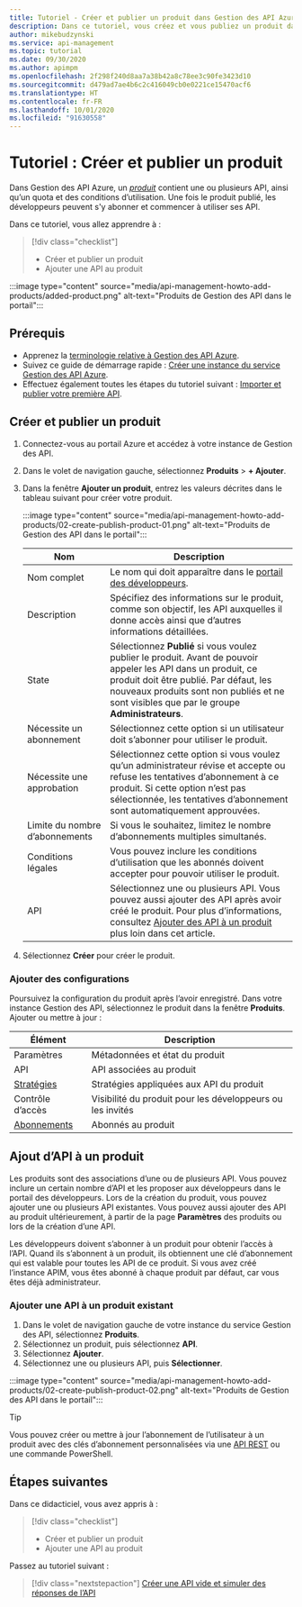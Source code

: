 ```yaml
---
title: Tutoriel - Créer et publier un produit dans Gestion des API Azure
description: Dans ce tutoriel, vous créez et vous publiez un produit dans Gestion des API Azure. Une fois qu’il est publié, les développeurs peuvent commencer à utiliser ses API.
author: mikebudzynski
ms.service: api-management
ms.topic: tutorial
ms.date: 09/30/2020
ms.author: apimpm
ms.openlocfilehash: 2f298f240d8aa7a38b42a8c78ee3c90fe3423d10
ms.sourcegitcommit: d479ad7ae4b6c2c416049cb0e0221ce15470acf6
ms.translationtype: HT
ms.contentlocale: fr-FR
ms.lasthandoff: 10/01/2020
ms.locfileid: "91630558"
---
```

# <a name="tutorial-create-and-publish-a-product"></a>Tutoriel : Créer et publier un produit  

Dans Gestion des API Azure, un [*produit*](api-management-terminology.md#term-definitions) contient une ou plusieurs API, ainsi qu’un quota et des conditions d’utilisation. Une fois le produit publié, les développeurs peuvent s'y abonner et commencer à utiliser ses API.  

Dans ce tutoriel, vous allez apprendre à :

> [!div class="checklist"]
> * Créer et publier un produit
> * Ajouter une API au produit

:::image type="content" source="media/api-management-howto-add-products/added-product.png" alt-text="Produits de Gestion des API dans le portail":::


## <a name="prerequisites"></a>Prérequis

+ Apprenez la [terminologie relative à Gestion des API Azure](api-management-terminology.md).
+ Suivez ce guide de démarrage rapide : [Créer une instance du service Gestion des API Azure](get-started-create-service-instance.md).
+ Effectuez également toutes les étapes du tutoriel suivant : [Importer et publier votre première API](import-and-publish.md).

## <a name="create-and-publish-a-product"></a>Créer et publier un produit

1. Connectez-vous au portail Azure et accédez à votre instance de Gestion des API.
1. Dans le volet de navigation gauche, sélectionnez **Produits** >  **+ Ajouter**.
1.  Dans la fenêtre **Ajouter un produit**, entrez les valeurs décrites dans le tableau suivant pour créer votre produit.

    :::image type="content" source="media/api-management-howto-add-products/02-create-publish-product-01.png" alt-text="Produits de Gestion des API dans le portail":::

    | Nom                     | Description                                                                                                                                                                                                                                                                                                             |
    |--------------------------|-------------------------------------------------------------------------------------------------------------------------------------------------------------------------------------------------------------------------------------------------------------------------------------------------------------------------|
    | Nom complet             | Le nom qui doit apparaître dans le [portail des développeurs](api-management-howto-developer-portal.md).                                                                                                                                                                                                                                                                                                                                                                                                                                                                                                  |
    | Description              | Spécifiez des informations sur le produit, comme son objectif, les API auxquelles il donne accès ainsi que d’autres informations détaillées.                                                                                                                                               |
    | State                    | Sélectionnez **Publié** si vous voulez publier le produit. Avant de pouvoir appeler les API dans un produit, ce produit doit être publié. Par défaut, les nouveaux produits sont non publiés et ne sont visibles que par le groupe **Administrateurs**.                                                                                      |
    | Nécessite un abonnement    | Sélectionnez cette option si un utilisateur doit s’abonner pour utiliser le produit.                                                                                                                                                                                                                                   |
    | Nécessite une approbation        | Sélectionnez cette option si vous voulez qu’un administrateur révise et accepte ou refuse les tentatives d’abonnement à ce produit. Si cette option n’est pas sélectionnée, les tentatives d’abonnement sont automatiquement approuvées.                                                                                                                         |
    | Limite du nombre d’abonnements | Si vous le souhaitez, limitez le nombre d’abonnements multiples simultanés.                                                                                                                                                                                                                                |
    | Conditions légales              | Vous pouvez inclure les conditions d’utilisation que les abonnés doivent accepter pour pouvoir utiliser le produit.                                                                                                                                                                                                             |
    | API                     | Sélectionnez une ou plusieurs API. Vous pouvez aussi ajouter des API après avoir créé le produit. Pour plus d’informations, consultez [Ajouter des API à un produit](#add-apis-to-a-product) plus loin dans cet article. |

3. Sélectionnez **Créer** pour créer le produit.

### <a name="add-more-configurations"></a>Ajouter des configurations

Poursuivez la configuration du produit après l’avoir enregistré. Dans votre instance Gestion des API, sélectionnez le produit dans la fenêtre **Produits**. Ajouter ou mettre à jour :


|Élément   |Description  |
|---------|---------|
|Paramètres     |    Métadonnées et état du produit     |
|API     |  API associées au produit       |
|[Stratégies](api-management-howto-policies.md)     |  Stratégies appliquées aux API du produit      |
|Contrôle d’accès     |  Visibilité du produit pour les développeurs ou les invités       |
|[Abonnements](api-management-subscriptions.md)    |    Abonnés au produit     |

## <a name="add-apis-to-a-product"></a>Ajout d’API à un produit

Les produits sont des associations d’une ou de plusieurs API. Vous pouvez inclure un certain nombre d’API et les proposer aux développeurs dans le portail des développeurs. Lors de la création du produit, vous pouvez ajouter une ou plusieurs API existantes. Vous pouvez aussi ajouter des API au produit ultérieurement, à partir de la page **Paramètres** des produits ou lors de la création d’une API.

Les développeurs doivent s’abonner à un produit pour obtenir l’accès à l’API. Quand ils s’abonnent à un produit, ils obtiennent une clé d’abonnement qui est valable pour toutes les API de ce produit. Si vous avez créé l’instance APIM, vous êtes abonné à chaque produit par défaut, car vous êtes déjà administrateur.

### <a name="add-an-api-to-an-existing-product"></a>Ajouter une API à un produit existant


1. Dans le volet de navigation gauche de votre instance du service Gestion des API, sélectionnez **Produits**.
1. Sélectionnez un produit, puis sélectionnez **API**.
1. Sélectionnez **Ajouter**.
1. Sélectionnez une ou plusieurs API, puis **Sélectionner**.

:::image type="content" source="media/api-management-howto-add-products/02-create-publish-product-02.png" alt-text="Produits de Gestion des API dans le portail":::

> [!TIP]
> Vous pouvez créer ou mettre à jour l’abonnement de l’utilisateur à un produit avec des clés d’abonnement personnalisées via une [API REST](/rest/api/apimanagement/2019-12-01/subscription/createorupdate) ou une commande PowerShell.

## <a name="next-steps"></a>Étapes suivantes

Dans ce didacticiel, vous avez appris à :

> [!div class="checklist"]
> * Créer et publier un produit
> * Ajouter une API au produit

Passez au tutoriel suivant :

> [!div class="nextstepaction"]
> [Créer une API vide et simuler des réponses de l’API](mock-api-responses.md)
